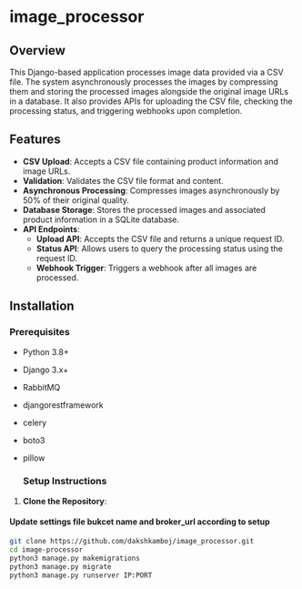 # image_processor

## Overview

This Django-based application processes image data provided via a CSV file. The system asynchronously processes the images by compressing them and storing the processed images alongside the original image URLs in a database. It also provides APIs for uploading the CSV file, checking the processing status, and triggering webhooks upon completion.

## Features

- **CSV Upload**: Accepts a CSV file containing product information and image URLs.
- **Validation**: Validates the CSV file format and content.
- **Asynchronous Processing**: Compresses images asynchronously by 50% of their original quality.
- **Database Storage**: Stores the processed images and associated product information in a SQLite database.
- **API Endpoints**:
  - **Upload API**: Accepts the CSV file and returns a unique request ID.
  - **Status API**: Allows users to query the processing status using the request ID.
  - **Webhook Trigger**: Triggers a webhook after all images are processed.

## Installation

### Prerequisites

- Python 3.8+
- Django 3.x+
- RabbitMQ
- djangorestframework
- celery
- boto3
- pillow

  ### Setup Instructions

1. **Clone the Repository**:

  #### Update settings file bukcet name and broker_url according to setup
   ```bash
   git clone https://github.com/dakshkamboj/image_processor.git
   cd image-processor
   python3 manage.py makemigrations
   python3 manage.py migrate
   python3 manage.py runserver IP:PORT
